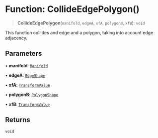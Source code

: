 # Function: CollideEdgePolygon()

> **CollideEdgePolygon**(`manifold`, `edgeA`, `xfA`, `polygonB`, `xfB`): `void`

This function collides and edge and a polygon, taking into account edge
adjacency.

## Parameters

• **manifold**: [`Manifold`](/api/classes/Manifold)

• **edgeA**: [`EdgeShape`](/api/classes/EdgeShape)

• **xfA**: [`TransformValue`](/api/type-aliases/TransformValue)

• **polygonB**: [`PolygonShape`](/api/classes/PolygonShape)

• **xfB**: [`TransformValue`](/api/type-aliases/TransformValue)

## Returns

`void`
